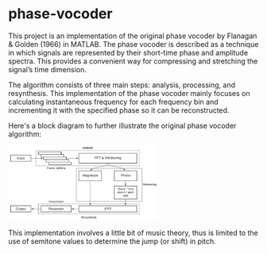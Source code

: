 
# phase-vocoder

This project is an implementation of the original phase vocoder by Flanagan & Golden (1966) in MATLAB. The phase vocoder is described as a technique in which signals are represented by their short-time phase and amplitude spectra. This provides a convenient way for compressing and stretching the signal’s time dimension. 

The algorithm consists of three main steps: analysis, processing, and resynthesis. This implementation of the phase vocoder mainly focuses on calculating instantaneous frequency for each frequency bin and incrementing it with the specified phase so it can be reconstructed.

Here's a block diagram to further illustrate the original phase vocoder algorithm:

<img src="https://github.com/lorenzo-querol/phase-vocoder/blob/main/assets/block-diagram.png"  width="60%" height="30%">

This implementation involves a little bit of music theory, thus is limited to the use of semitone values to determine the jump (or shift) in pitch.

<!-- <img src="https://github.com/lorenzo-querol/phase-vocoder/blob/main/assets/12-tet.png"  width="60%" height="30%">

*This was a final project developed in fulfillment of my Digital Signal Processing I course requirement in 2021.*

## Requirements

This project requires the **Signal Processing Toolbox** from MATLAB's add-ons for some of the functions to work properly.

## Run Locally

Clone the project

```bash
  git clone https://github.com/lorenzo-querol/phase-vocoder
```

Go to the project directory

```bash
  cd phase-vocoder
```

## Usage/Examples

```Matlab
% This shifts the C major scale to the G major scale
semiTones = 7;
audioFile = 'samples/c_major_scale.mp3';
ChangeKeySig(audioFile, semiTones);
```

Additionally, there is a live script named  `script.mlx` demonstrating the phase vocoder system included in the files.

## Acknowledgements
- François Grondin, for supplying some code implementation of the phase vocoder that was used to create this project.
